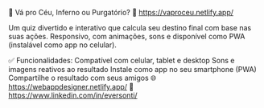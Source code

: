 🌟 Vá pro Céu, Inferno ou Purgatório?
🔗 https://vaproceu.netlify.app/

Um quiz divertido e interativo que calcula seu destino final com base nas suas ações. Responsivo, com animações, sons e disponível como PWA (instalável como app no celular).

✅ Funcionalidades:
Compatível com celular, tablet e desktop
Sons e imagens reativos ao resultado
Instale como app no seu smartphone (PWA)
Compartilhe o resultado com seus amigos
🌐 https://webappdesigner.netlify.app/
🔗 https://www.linkedin.com/in/eversonti/
